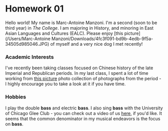 # Homework 01

Hello world! My name is Marc-Antoine Manzoni.
I'm a second (soon to be third year) in *The College*.
I am majoring in History, and minoring in East Asian Languages and Cultures (EALC). Please enjoy [this picture] (/Users/Marc-Antoine Manzoni/Downloads/4fc3f091-bd9b-4edb-9f5a-34505d985046.JPG) of myself and a very nice dog I met recently!
### Academic Interests
I've recently been taking classes focused on Chinese history of the late Imperial and Republican periods. In my last class, I spent a lot of time working from [this picture](https://repository.duke.edu/dc/gamble) photo collection of photographs from the period - I highly encourage you to take a look at it if you have time.
### Hobbies
I play the double **bass** and electric **bass**. I also sing **bass** with the University of Chicago Glee Club - you can check out a video of us [here](https://www.youtube.com/watch?v=7OD1kwWEbuY), if you'd like. It seems that the common denominator in my musical endeavors is the focus on **bass**. 


